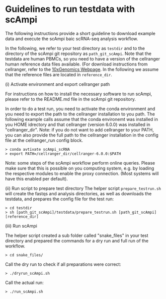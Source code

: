 # Guidelines to run testdata with scAmpi

The following instructions provide a short guideline to download example data and execute the scAmpi baic scRNA-seq analysis workflow. 

In the following, we refer to your test directory as `testdir` and to the directory of the scAmpi git repository as `path_git_scAmpi`. Note that the testdata are human PBMCs, so you need to have a version of the cellranger human reference data files available. (For download instructions from cellranger, refer to the [10xGenomics Webpage](https://support.10xgenomics.com/single-cell-gene-expression/software/pipelines/latest/installation).
In the following we assume that the reference files are located in `reference_dir`.

(i) Activate environment and export cellranger path

For instructions on how to install the necessary software to run scAmpi, please refer to the README.md file in the scAmpi git repository.

In order to do a test run, you need to activate the conda environment and you need to export the path to the cellranger installation to you path. The following example calls assume that the conda environemt was installed in you HOME idrectory and that cellranger (version 6.0.0) was installed in "cellranger_dir". Note: if you do not want to add cellranger to your PATH, you can also provide the full path to the cellranger installation in the config file at the cellranger_run config block.

```
> conda avtivate scAmpi_scRNA
> export PATH=/cellranger_dir/cellranger-6.0.0:$PATH
```

Note: some steps of the scAmpi workflow perform online queries. Please make sure that this is possible on you computing system, e.g. by loading the respective modules to enable the proxy connection. (Most systems will have this enabled per default).

(ii) Run script to prepare test directory
The helper script `prepare_testrun.sh` will create the fastqs and analysis directories, as well as downloads the testdata, and prepares the config file for the test run:

```
> cd testdir
> sh [path_git_scAmpi]/testdata/prepare_testrun.sh [path_git_scAmpi] [reference_dir]
```

(iii) Run scAmpi

The helper script created a sub folder called "snake_files" in your test directory and prepared the commands for a dry run and full run of the workflow.

```
> cd snake_files/
```

Call the dry run to check if all preparations were correct:

```
> ./dryrun_scAmpi.sh
```

Call the actual run:

```
> ./run_scAmpi.sh
```


